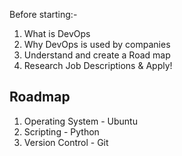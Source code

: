 Before starting:- 
1. What is DevOps
2. Why DevOps is used by companies
3. Understand and create a Road map
4. Research Job Descriptions & Apply!

## Roadmap
1. Operating System - Ubuntu
2. Scripting - Python
3. Version Control - Git